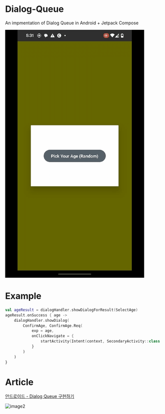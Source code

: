 # Dialog-Queue
An impmentation of Dialog Queue in Android + Jetpack Compose

![image](/image.gif)

# Example
```kotlin
val ageResult = dialogHandler.showDialogForResult(SelectAge)
ageResult.onSuccess { age ->
    dialogHandler.showDialog(
        ConfirmAge, ConfirmAge.Req(
            exp = age,
            onClickNavigate = {
                startActivity(Intent(context, SecondaryActivity::class.java))
            }
        )
    )
}
```

# Article
[안드로이드 - Dialog Queue 구현하기](https://jizard.tistory.com/519)

![image2](/flow.jpg)
